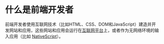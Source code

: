 # 什么是前端开发者

前端开发者使用互联网技术（比如HTML、CSS、DOM和JavaScript）建造并开发网站和应用，这些网站和应用会运行在[互联网平台](https://en.wikipedia.org/wiki/Open_Web_Platform)上，或者作为无网络环境的输入应用（比如 [NativeScript](https://www.nativescript.org/)）。
